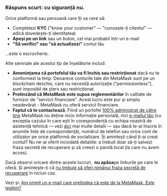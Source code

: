 ### Răspuns scurt: **cu siguranță nu**.


Orice platformă sau persoană care îți va cere să:


+ Completezi **KYC** ("know your customer" — "cunoaște-ți clientul" — adică dovedește-ți identitatea)
+ **Apeși pe un link** sau un buton, cel mai probabil într-un e-mail
+ **"Să verifici" sau "să actualizezi"** contul tău


...este o escrocherie.


Alte semnale ale acestui tip de înșelătorie includ:


* **Amenințarea că portofelul tău va fi închis sau restricționat** dacă nu te conformezi la timp. Deoarece conturile tale din MetaMask sunt pe un blockchain deschis, care nu necesită autorizație ("permissionless"), sunt imposibil de șters sau restricționat.
* **Pretinzând că MetaMask este supus reglementărilor** în calitate de furnizor de "servicii financiare". Acest lucru este pur și simplu neadevărat - MetaMask nu oferă servicii financiare.
* **Faptul că te contactează**. Fiind un portofel [100% administrat de către tine](https://support.metamask.io/hc/en-us/articles/360059952212) MetaMask nu deține nicio informație personală, nici [e-mailul tău](https://support.metamask.io/hc/en-us/articles/360058230211-What-are-MetaMask-s-official-support-channels-#:~:text=Email%2C%20concerning%20open%20tickets%2C%20from%20the%20domains%20%40metamask.io%20or%20%40metamask.zendesk.com.%20If%20you%20haven%27t%20already%20given%20us%20your%20email%20to%20create%20a%20support%20ticket%2C%20we%20do%20not%20have%20it%20%2D%2D%20remember%20MetaMask%20does%20not%20ask%20for%20your%20email%20to%20create%20a%20wallet.) (cu excepția cazului în care ești în corespondență cu echipa noastră de asistență tehnică — vezi [aici](https://support.metamask.io/hc/en-us/articles/4453556284571) mai multe detalii — sau dacă te-ai înscris în anumite liste de corespondență), numărul de telefon sau orice cont de utilizator pe orice platformă de socializare. Îți amintești când ți-ai creat contul? Nu ne-ai oferit niciodată detaliile: a trebuit doar să-ți salvezi fraza secretă de recuperare și să creezi o parolă local (la care nu avem acces).


Dacă observi oricare dintre aceste lucruri,  **nu apăsa**pe linkurile pe care le oferă. Și amintește-ți că [nu trebuie să oferi nimănui fraza secretă de recuperare](https://support.metamask.io/hc/en-us/articles/4404722782107) în niciun caz. 


Vezi și: [Am primit un e-mail care pretindea că este de la MetaMask. Este legitim?](https://support.metamask.io/hc/en-us/articles/12683145255835)

